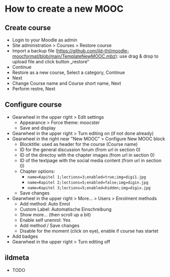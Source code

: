 # How to create a new MOOC #

## Create course ##
* Login to your Moodle as admin
* Site administration > Courses > Restore course
* Import a backup file (https://github.com/ild-thl/moodle-moocformat/blob/main/TemplateNewMOOC.mbz): use drag & drop to upload file and click button „restore“
* Continue
* Restore as a new course, Select a category, Continue
* Next
* Change Course name and Course short name, Next
* Perform restre, Next
## Configure course ##
* Gearwheel in the upper right > Edit settings
  * Appearance > Force theme: moocster
  * Save and display
* Gearwheel in the upper right > Turn editing on (if not done already)
* Gearwheel in the right near "New MOOC" > Configure New MOOC block
  * Blocktitle: used as header for the course (Course name)
  * ID for the general discussion forum (from url in section 0)
  * ID of the directoy with the chapter images (from url in section 0)
  * ID of the textpage with the social media content (from url in section 0)
  * Chapter options:
    * `name=Kapitel 1;lections=3;enabled=true;img=digi1.jpg`
    * `name=Kapitel 2;lections=5;enabled=false;img=digin.jpg`
    * `name=Kapitel 3;lections=5;enabled=hidden;img=digix.jpg`
  * Save changes
* Gearwheel in the upper right > More... > Users > Enrolment methods
  * Add method: Auto Enrol
  * Custom Label: Automatische Einschreibung
  * Show more... (then scroll up a bit)
  * Enable self unenrol: Yes
  * Add method / Save changes
  * Disable for the moment (click on eye), enable if course has startet
* Add badges
* Gearwheel in the upper right > Turn editing off
## ildmeta ##
* TODO
